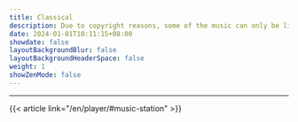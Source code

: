 ```yaml
---
title: Classical
description: Due to copyright reasons, some of the music can only be listened to as clips, if you want to listen to it freely, please search for yourself.
date: 2024-01-01T10:11:15+08:00
showdate: false
layoutBackgroundBlur: false
layoutBackgroundHeaderSpace: false
weight: 1
showZenMode: false
---
```

<link rel="stylesheet" href="https://cdn.jsdelivr.net/npm/aplayer/dist/APlayer.min.css">
<script src="https://cdn.jsdelivr.net/npm/aplayer/dist/APlayer.min.js"></script>
<script src="https://cdn.jsdelivr.net/npm/meting@2.0.1/dist/Meting.min.js"></script>
<script src="https://cdn.jsdelivr.net/npm/color-thief@2.2.5/js/color-thief.min.js"></script>
<span style="color:#111827">
<meting-js server="netease" type="playlist" id="9177890344" autoplay="true" listFolded="true"></meting-js>
</span><hr/>
{{< article link="/en/player/#music-station" >}}